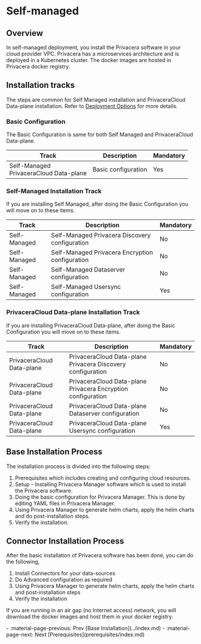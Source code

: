 # Self-managed

## Overview
In self-managed deployment, you install the Privacera software in your cloud provider VPC. Privacera
has a microservices architecture and is deployed in a Kubernetes cluster. The docker images are 
hosted in Privacera docker registry.

## Installation tracks

The steps are common for Self Managed installation and PrivaceraCloud Data-plane installation. 
Refer to [Deployment Options](../../deployment-options/index.md) for more details.

### Basic Configuration

The Basic Configuration is same for both Self Managed and PrivaceraCloud Data-plane.

| Track                                     | Description         | Mandatory |
|-------------------------------------------|---------------------|-----------|
| Self-Managed<br>PrivaceraCloud Data-plane | Basic configuration | Yes       |


### Self-Managed Installation Track

If you are installing Self Managed, after doing the Basic Configuration  you will move on to these items.

| Track | Description | Mandatory |
| --- |------------------------------------------------------------------------------------------------------------------------------------------------------------------------------------------------------------------------------------------------------------------------------------------|-----------|
| Self-Managed  | Self-Managed Privacera Discovery configuration | No        |
| Self-Managed  | Self-Managed Privacera Encryption configuration | No        |
| Self-Managed  | Self-Managed Dataserver configuration | No        |
| Self-Managed  | Self-Managed Usersync configuration | Yes       |

### PrivaceraCloud Data-plane Installation Track

If you are installing PrivaceraCloud Data-plane, after doing the Basic Configuration  you will move on to these items.

| Track | Description | Mandatory |
| --- |------------------------------------------------------------------------------------------------------------------------------------------------------------------------------------------------------------------------------------------------------------------------------------------|-----------|
| PrivaceraCloud Data-plane  | PrivaceraCloud Data-plane Privacera Discovery configuration | No        |
| PrivaceraCloud Data-plane  | PrivaceraCloud Data-plane Privacera Encryption configuration | No        |
| PrivaceraCloud Data-plane  | PrivaceraCloud Data-plane Dataserver configuration | No        |
| PrivaceraCloud Data-plane  | PrivaceraCloud Data-plane Usersync configuration | Yes       |

## Base Installation Process 

The installation process is divided into the following steps:

1. Prerequisites which includes creating and configuring cloud resources.
2. Setup - Installing Privacera Manager software which is used to install the Privacera software.
3. Doing the basic configuration for Privacera Manager. This is done by editing YAML files in Privacera Manager.
4. Using Privacera Manager to generate helm charts, apply the helm charts and do post-installation steps.
5. Verify the installation.

## Connector Installation Process 

After the basic installation of Privacera software has been done, you can do the following,

1. Install Connectors for your data-sources
2. Do Advanced configuration as required
3. Using Privacera Manager to generate helm charts, apply the helm charts and post-installation steps
4. Verify the installation

If you are running in an air gap (no Internet access) network, you will download the docker images
and host them in your docker registry.

<div class="grid cards" markdown>
-   :material-page-previous: Prev [Base Installation](../index.md)
-   :material-page-next: Next [Prerequisites](prerequisites/index.md)
</div>
